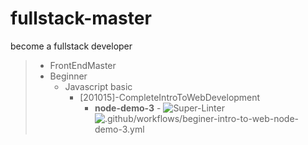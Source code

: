 # fullstack-master

become a fullstack developer

> - FrontEndMaster
> - Beginner
>   - Javascript basic
>     - [201015]-CompleteIntroToWebDevelopment
>       - **node-demo-3** -
>         ![Super-Linter](https://github.com/luuductrung1234/fullstack-master/workflows/Super-Linter/badge.svg) ![.github/workflows/beginer-intro-to-web-node-demo-3.yml](https://github.com/luuductrung1234/fullstack-master/workflows/.github/workflows/beginer-intro-to-web-node-demo-3.yml/badge.svg)
